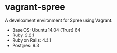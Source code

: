 vagrant-spree
=============

A development environment for Spree using Vagrant.

* Base OS: Ubuntu 14.04 (Trust) 64
* Ruby: 2.2.1
* Ruby on Rails: 4.2.1
* Postgres: 9.3
